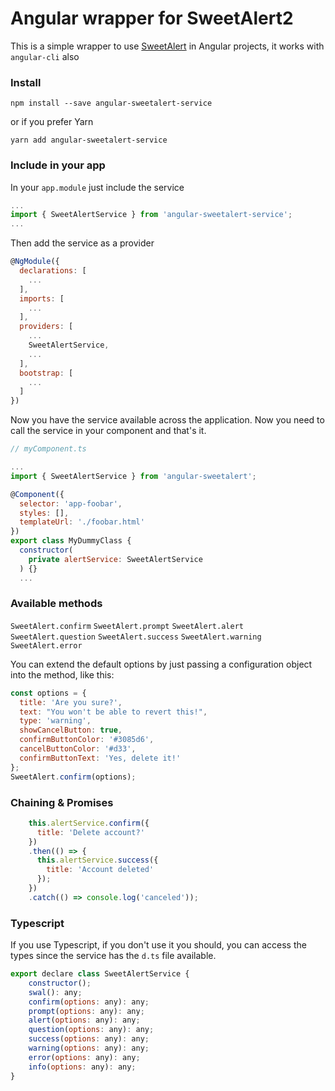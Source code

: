 # Angular wrapper for SweetAlert2

This is a simple wrapper to use [SweetAlert](https://limonte.github.io/sweetalert2/) in Angular projects, it works with `angular-cli` also

### Install

`npm install --save angular-sweetalert-service`

or if you prefer Yarn

`yarn add angular-sweetalert-service`

### Include in your app

In your `app.module` just include the service

```js
...
import { SweetAlertService } from 'angular-sweetalert-service';
...
```

Then add the service as a provider

```js
@NgModule({
  declarations: [
    ...
  ],
  imports: [
    ...
  ],
  providers: [
    ...
    SweetAlertService,
    ...
  ],
  bootstrap: [
    ...
  ]
})
```

Now you have the service available across the application. Now you need to call the service in your component and that's it.

```js
// myComponent.ts

...
import { SweetAlertService } from 'angular-sweetalert';

@Component({
  selector: 'app-foobar',
  styles: [],
  templateUrl: './foobar.html'
})
export class MyDummyClass {
  constructor(
    private alertService: SweetAlertService
  ) {}
  ...
```

### Available methods

`SweetAlert.confirm`
`SweetAlert.prompt`
`SweetAlert.alert`
`SweetAlert.question`
`SweetAlert.success`
`SweetAlert.warning`
`SweetAlert.error`

You can extend the default options by just passing a configuration object into the method, like this:

```js
const options = {
  title: 'Are you sure?',
  text: "You won't be able to revert this!",
  type: 'warning',
  showCancelButton: true,
  confirmButtonColor: '#3085d6',
  cancelButtonColor: '#d33',
  confirmButtonText: 'Yes, delete it!'
};
SweetAlert.confirm(options);
```

### Chaining & Promises

```js
    this.alertService.confirm({
      title: 'Delete account?'
    })
    .then(() => {
      this.alertService.success({
        title: 'Account deleted'
      });
    })
    .catch(() => console.log('canceled'));
```

### Typescript

If you use Typescript, if you don't use it you should, you can access the types since the service has the `d.ts` file available.

```js
export declare class SweetAlertService {
    constructor();
    swal(): any;
    confirm(options: any): any;
    prompt(options: any): any;
    alert(options: any): any;
    question(options: any): any;
    success(options: any): any;
    warning(options: any): any;
    error(options: any): any;
    info(options: any): any;
}
```
